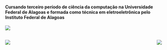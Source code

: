 <p> <h4> Cursando terceiro período de ciência da computação na Universidade Federal de Alagoas e formada como técnica em eletroeletrônica pelo Instituto Federal de Alagoas </h4> </p>
<p> <a href="https://github.com/rafaella-nunes"><img src="https://img.shields.io/static/v1?label=Overview&message=Rafaella&color=f8efd4&style=for-the-badge&logo=GitHub"> </a> </p>
<br>
<img align='left' src="https://github-readme-stats.vercel.app/api?username=rafaella-nunes&show_icons=true&title_color=783c00&text_color=af552e&icon_color=783c00&bg_color=f8efd4&cache_seconds=2300">
<img align = 'right' src="https://readme-stats-envoy-vc.vercel.app/api/top-langs/?username=rafaella-nunes&layout=compact">
<!--
**rafaella-nunes/rafaella-nunes** is a ✨ _special_ ✨ repository because its `README.md` (this file) appears on your GitHub profile.

Here are some ideas to get you started:

- 🔭 I’m currently working on ...
- 🌱 I’m currently learning ...
- 👯 I’m looking to collaborate on ...
- 🤔 I’m looking for help with ...
- 💬 Ask me about ...
- 📫 How to reach me: ...
- 😄 Pronouns: ...
- ⚡ Fun fact: ...
-->

